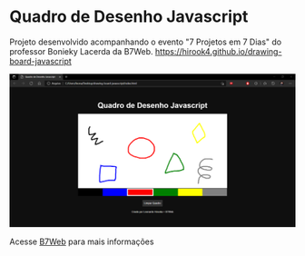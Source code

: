 # Quadro de Desenho Javascript

Projeto desenvolvido acompanhando o evento "7 Projetos em 7 Dias" do professor Bonieky Lacerda da B7Web.
https://hirook4.github.io/drawing-board-javascript

![](Print.png)

Acesse [B7Web](b7web.com.br) para mais informações

